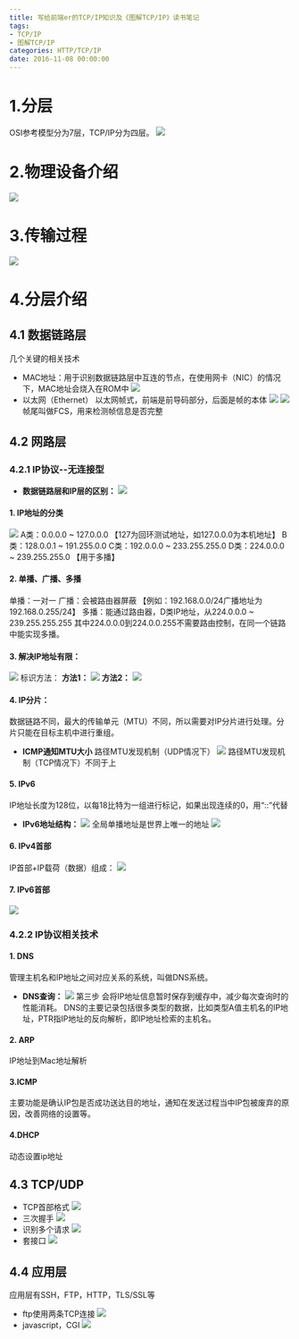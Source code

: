 ```yaml
---
title: 写给前端er的TCP/IP知识及《图解TCP/IP》读书笔记
tags: 
- TCP/IP
- 图解TCP/IP
categories: HTTP/TCP/IP
date: 2016-11-08 00:00:00
---
```

# 1.分层
OSI参考模型分为7层，TCP/IP分为四层。
![](https://raw.githubusercontent.com/zrysmt/mdPics/master/HTTP%E5%8D%8F%E8%AE%AE/tcp-ip/1.jpg)

# 2.物理设备介绍
![](https://raw.githubusercontent.com/zrysmt/mdPics/master/HTTP%E5%8D%8F%E8%AE%AE/tcp-ip/2.jpg)

# 3.传输过程
![](https://raw.githubusercontent.com/zrysmt/mdPics/master/HTTP%E5%8D%8F%E8%AE%AE/tcp-ip/3.jpg)

# 4.分层介绍

## 4.1 数据链路层

几个关键的相关技术
- MAC地址：用于识别数据链路层中互连的节点，在使用网卡（NIC）的情况下，MAC地址会烧入在ROM中
![](https://raw.githubusercontent.com/zrysmt/mdPics/master/HTTP%E5%8D%8F%E8%AE%AE/tcp-ip/4.png)
- 以太网（Ethernet）
以太网帧式，前端是前导码部分，后面是帧的本体
![](https://raw.githubusercontent.com/zrysmt/mdPics/master/HTTP%E5%8D%8F%E8%AE%AE/tcp-ip/5.jpg)
![](https://raw.githubusercontent.com/zrysmt/mdPics/master/HTTP%E5%8D%8F%E8%AE%AE/tcp-ip/6.jpg)
帧尾叫做FCS，用来检测帧信息是否完整

## 4.2 网路层

### 4.2.1 IP协议--无连接型

- **数据链路层和IP层的区别：**
![](https://raw.githubusercontent.com/zrysmt/mdPics/master/HTTP%E5%8D%8F%E8%AE%AE/tcp-ip/7.jpg)
#### 1. **IP地址的分类**
![](https://raw.githubusercontent.com/zrysmt/mdPics/master/HTTP%E5%8D%8F%E8%AE%AE/tcp-ip/8.jpg)
A类：0.0.0.0    ~   127.0.0.0      【127为回环测试地址，如127.0.0.0为本机地址】
B类：128.0.0.1  ~   191.255.0.0
C类：192.0.0.0  ~   233.255.255.0
D类：224.0.0.0  ~   239.255.255.0   【用于多播】
#### 2. **单播、广播、多播**
单播：一对一
广播：会被路由器屏蔽
【例如：192.168.0.0/24广播地址为192.168.0.255/24】
多播：能通过路由器，D类IP地址，从224.0.0.0 ~ 239.255.255.255
其中224.0.0.0到224.0.0.255不需要路由控制，在同一个链路中能实现多播。
#### 3. **解决IP地址有限：**
![](https://raw.githubusercontent.com/zrysmt/mdPics/master/HTTP%E5%8D%8F%E8%AE%AE/tcp-ip/9.jpg)
标识方法：
**方法1：**
![](https://raw.githubusercontent.com/zrysmt/mdPics/master/HTTP%E5%8D%8F%E8%AE%AE/tcp-ip/10.jpg)
**方法2：**
![](https://raw.githubusercontent.com/zrysmt/mdPics/master/HTTP%E5%8D%8F%E8%AE%AE/tcp-ip/11.jpg)
#### 4. **IP分片：**
数据链路不同，最大的传输单元（MTU）不同，所以需要对IP分片进行处理。分片只能在目标主机中进行重组。
- **ICMP通知MTU大小**
路径MTU发现机制（UDP情况下）
![](https://raw.githubusercontent.com/zrysmt/mdPics/master/HTTP%E5%8D%8F%E8%AE%AE/tcp-ip/12.png)
路径MTU发现机制（TCP情况下）不同于上
#### 5. **IPv6**
IP地址长度为128位，以每18比特为一组进行标记，如果出现连续的0，用“::”代替
- **IPv6地址结构：**
![](https://raw.githubusercontent.com/zrysmt/mdPics/master/HTTP%E5%8D%8F%E8%AE%AE/tcp-ip/13.png)
全局单播地址是世界上唯一的地址
![](https://raw.githubusercontent.com/zrysmt/mdPics/master/HTTP%E5%8D%8F%E8%AE%AE/tcp-ip/14.png)
#### 6. **IPv4首部**
IP首部+IP载荷（数据）组成：
![](https://raw.githubusercontent.com/zrysmt/mdPics/master/HTTP%E5%8D%8F%E8%AE%AE/tcp-ip/16.png)
#### 7. **IPv6首部**
![](https://raw.githubusercontent.com/zrysmt/mdPics/master/HTTP%E5%8D%8F%E8%AE%AE/tcp-ip/17.png)

### 4.2.2 IP协议相关技术

#### 1. DNS
管理主机名和IP地址之间对应关系的系统，叫做DNS系统。
- **DNS查询：**
![](https://raw.githubusercontent.com/zrysmt/mdPics/master/HTTP%E5%8D%8F%E8%AE%AE/tcp-ip/18.png)
第三步 会将IP地址信息暂时保存到缓存中，减少每次查询时的性能消耗。
DNS的主要记录包括很多类型的数据，比如类型A值主机名的IP地址，PTR指IP地址的反向解析，即IP地址检索的主机名。
#### 2. ARP
IP地址到Mac地址解析
#### 3.ICMP
主要功能是确认IP包是否成功送达目的地址，通知在发送过程当中IP包被废弃的原因，改善网络的设置等。
#### 4.DHCP
动态设置ip地址

## 4.3 TCP/UDP

- TCP首部格式
![](https://raw.githubusercontent.com/zrysmt/mdPics/master/HTTP%E5%8D%8F%E8%AE%AE/tcp-ip/19.jpg)
- 三次握手
![](https://raw.githubusercontent.com/zrysmt/mdPics/master/HTTP%E5%8D%8F%E8%AE%AE/tcp-ip/20.jpg)
- 识别多个请求
![](https://raw.githubusercontent.com/zrysmt/mdPics/master/HTTP%E5%8D%8F%E8%AE%AE/tcp-ip/21.jpg)
- 套接口
![](https://raw.githubusercontent.com/zrysmt/mdPics/master/HTTP%E5%8D%8F%E8%AE%AE/tcp-ip/22.jpg)

## 4.4 应用层
应用层有SSH，FTP，HTTP，TLS/SSL等
- ftp使用两条TCP连接
![](https://raw.githubusercontent.com/zrysmt/mdPics/master/HTTP%E5%8D%8F%E8%AE%AE/tcp-ip/23.jpg)
- javascript，CGI
![](https://raw.githubusercontent.com/zrysmt/mdPics/master/HTTP%E5%8D%8F%E8%AE%AE/tcp-ip/24.jpg)












































